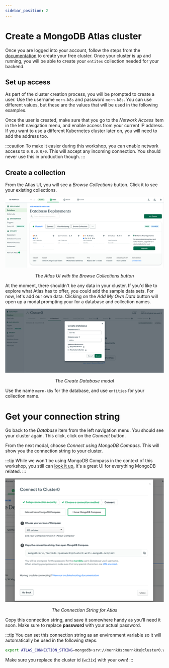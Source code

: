 ```yaml
---
sidebar_position: 2
---
```

# Create a MongoDB Atlas cluster

Once you are logged into your account, follow the steps from the [documentation](https://www.mongodb.com/docs/atlas/tutorial/deploy-free-tier-cluster/) to create your free cluster. Once your cluster is up and running, you will be able to create your `entites` collection needed for your backend.

## Set up access
As part of the cluster creation process, you will be prompted to create a user. Use the username `mern-k8s` and password `mern-k8s`. You can use different values, but these are the values that will be used in the following examples.

Once the user is created, make sure that you go to the _Network Access_ item in the left navigation menu, and enable access from your current IP address. If you want to use a different Kubernetes cluster later on, you will need to add the address too. 

:::caution
To make it easier during this workshop, you can enable network access to `0.0.0.0/0`. This will accept any incoming connection. You should never use this in production though.
:::

## Create a collection
From the Atlas UI, you will see a _Browse Collections_ button. Click it to see your existing collections.

![Browse Collections](/img/atlas/browsecollections.png#center)
_<div align="center">The Atlas UI with the Browse Collections button</div>_

At the moment, there shouldn't be any data in your cluster. If you'd like to explore what Atlas has to offer, you could add the sample data sets. For now, let's add our own data. Clicking on the _Add My Own Data_ button will open up a modal prompting your for a database and collection names. 

![Create Database Modal](/img/atlas/createdb.png#center)
_<div align="center">The Create Database modal</div>_

Use the name `mern-k8s` for the database, and use `entities` for your collection name.

# Get your connection string
Go back to the _Database_ item from the left navigation menu. You should see your cluster again. This click, click on the _Connect_ button. 

From the next modal, choose _Connect using MongoDB Compass_. This will show you the connection string to your cluster.

:::tip
While we won't be using MongoDB Compass in the context of this workshop, you still can [look it up](https://www.mongodb.com/products/compass), it's a great UI for everything MongoDB related.
:::

![Connection String](/img/atlas/connstring.png#center)
_<div align="center">The Connection String for Atlas</div>_

Copy this connection string, and save it somewhere handy as you'll need it soon. Make sure to replace **password** with your actual password.

:::tip
You can set this connection string as an environment variable so it will automatically be used in the following steps.

```bash
export ATLAS_CONNECTION_STRING=mongodb+srv://mernk8s:mernk8s@cluster0.wc3ix.mongodb.net/test
```

Make sure you replace the cluster id (`wc3ix`) with your own!
:::
